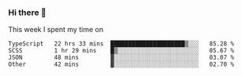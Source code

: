 ### Hi there 👋

<!--
**qiruohan/qiruohan** is a ✨ _special_ ✨ repository because its `README.md` (this file) appears on your GitHub profile.

Here are some ideas to get you started:

- 🔭 I’m currently working on ...
- 🌱 I’m currently learning ...
- 👯 I’m looking to collaborate on ...
- 🤔 I’m looking for help with ...
- 💬 Ask me about ...
- 📫 How to reach me: ...
- 😄 Pronouns: ...
- ⚡ Fun fact: ...
-->

This week I spent my time on 
<!--START_SECTION:waka-->

```text
TypeScript   22 hrs 33 mins  █████████████████████▒░░░   85.28 %
SCSS         1 hr 29 mins    █▒░░░░░░░░░░░░░░░░░░░░░░░   05.67 %
JSON         48 mins         ▓░░░░░░░░░░░░░░░░░░░░░░░░   03.07 %
Other        42 mins         ▓░░░░░░░░░░░░░░░░░░░░░░░░   02.70 %
```

<!--END_SECTION:waka-->
